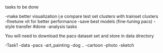 tasks to be done

-make better visualization i;e compare test set clusters with trainset clusters
-finetune vit for better performance
-save best models (fine-tuning pacs)
-style transfer #done
-analysis tasks


You will need to download the pacs dataset set and store in data directory 

-Task1
    -data
        -pacs
            -art_painting
                -dog
                ..
            -cartoon
            -photo
            -sketch